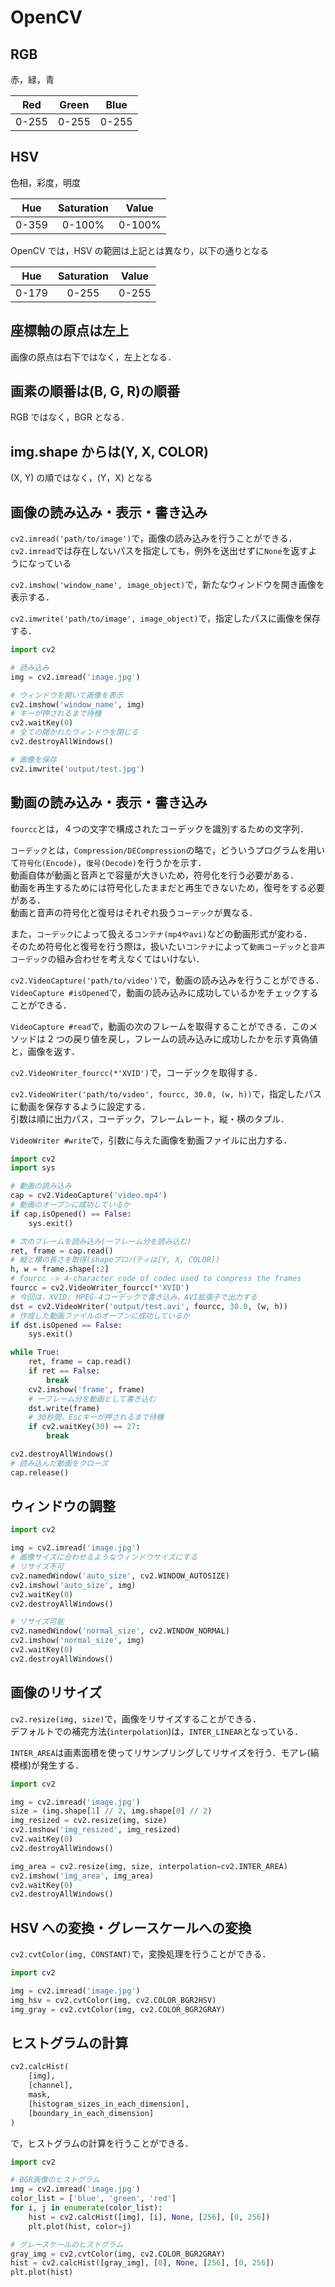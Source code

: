 # OpenCV

## RGB

赤，緑，青

|  Red  | Green | Blue  |
| :---: | :---: | :---: |
| 0-255 | 0-255 | 0-255 |

## HSV

色相，彩度，明度

|  Hue  | Saturation | Value  |
| :---: | :--------: | :----: |
| 0-359 |   0-100%   | 0-100% |

OpenCV では，HSV の範囲は上記とは異なり，以下の通りとなる

|  Hue  | Saturation | Value |
| :---: | :--------: | :---: |
| 0-179 |   0-255    | 0-255 |

## 座標軸の原点は左上

画像の原点は右下ではなく，左上となる．

## 画素の順番は\(B, G, R\)の順番

RGB ではなく，BGR となる．

## img.shape からは(Y, X, COLOR)

(X, Y) の順ではなく，(Y，X) となる

## 画像の読み込み・表示・書き込み

`cv2.imread('path/to/image')`で，画像の読み込みを行うことができる．  
`cv2.imread`では存在しないパスを指定しても，例外を送出せずに`None`を返すようになっている

`cv2.imshow('window_name', image_object)`で，新たなウィンドウを開き画像を表示する．

`cv2.imwrite('path/to/image', image_object)`で，指定したパスに画像を保存する．

```py
import cv2

# 読み込み
img = cv2.imread('image.jpg')

# ウィンドウを開いて画像を表示
cv2.imshow('window_name', img)
# キーが押されるまで待機
cv2.waitKey(0)
# 全ての開かれたウィンドウを閉じる
cv2.destroyAllWindows()

# 画像を保存
cv2.imwrite('output/test.jpg')
```

## 動画の読み込み・表示・書き込み

`fourcc`とは，４つの文字で構成されたコーデックを識別するための文字列．

`コーデック`とは，`Compression/DECompression`の略で，どういうプログラムを用いて`符号化(Encode)`，`復号(Decode)`を行うかを示す．  
動画自体が動画と音声とで容量が大きいため，符号化を行う必要がある．  
動画を再生するためには符号化したままだと再生できないため，復号をする必要がある．  
動画と音声の符号化と復号はそれぞれ扱う`コーデック`が異なる．

また，`コーデック`によって扱える`コンテナ(mp4やavi)`などの動画形式が変わる．  
そのため符号化と復号を行う際は，扱いたい`コンテナ`によって`動画コーデック`と`音声コーデック`の組み合わせを考えなくてはいけない．

`cv2.VideoCapture('path/to/video')`で，動画の読み込みを行うことができる．  
`VideoCapture #isOpened`で，動画の読み込みに成功しているかをチェックすることができる．

`VideoCapture #read`で，動画の次のフレームを取得することができる．このメソッドは 2 つの戻り値を戻し，フレームの読み込みに成功したかを示す真偽値と，画像を返す．

`cv2.VideoWriter_fourcc(*'XVID')`で，コーデックを取得する．

`cv2.VideoWriter('path/to/video', fourcc, 30.0, (w, h))`で，指定したパスに動画を保存するように設定する．  
引数は順に出力パス，コーデック，フレームレート，縦・横のタプル．

`VideoWriter #write`で，引数に与えた画像を動画ファイルに出力する．

```py
import cv2
import sys

# 動画の読み込み
cap = cv2.VideoCapture('video.mp4')
# 動画のオープンに成功しているか
if cap.isOpened() == False:
    sys.exit()

# 次のフレームを読み込み(一フレーム分を読み込む)
ret, frame = cap.read()
# 縦と横の長さを取得(shapeプロパティは[Y, X, COLOR])
h, w = frame.shape[:2]
# fourcc -> 4-character code of codec used to compress the frames
fourcc = cv2.VideoWriter_fourcc(*'XVID')
# 今回は，XVID: MPEG-4コーデックで書き込み，AVI拡張子で出力する
dst = cv2.VideoWriter('output/test.avi', fourcc, 30.0, (w, h))
# 作成した動画ファイルのオープンに成功しているか
if dst.isOpened == False:
    sys.exit()

while True:
    ret, frame = cap.read()
    if ret == False:
        break
    cv2.imshow('frame', frame)
    # 一フレーム分を動画として書き込む
    dst.write(frame)
    # 30秒間，Escキーが押されるまで待機
    if cv2.waitKey(30) == 27:
        break

cv2.destroyAllWindows()
# 読み込んだ動画をクローズ
cap.release()
```

## ウィンドウの調整

```py
import cv2

img = cv2.imread('image.jpg')
# 画像サイズに合わせるようなウィンドウサイズにする
# リサイズ不可
cv2.namedWindow('auto_size', cv2.WINDOW_AUTOSIZE)
cv2.imshow('auto_size', img)
cv2.waitKey(0)
cv2.destroyAllWindows()

# リサイズ可能
cv2.namedWindow('normal_size', cv2.WINDOW_NORMAL)
cv2.imshow('normal_size', img)
cv2.waitKey(0)
cv2.destroyAllWindows()
```

## 画像のリサイズ

`cv2.resize(img, size)`で，画像をリサイズすることができる．  
デフォルトでの補完方法(`interpolation`)は，`INTER_LINEAR`となっている．

`INTER_AREA`は画素面積を使ってリサンプリングしてリサイズを行う．モアレ(縞模様)が発生する．

```py
import cv2

img = cv2.imread('image.jpg')
size = (img.shape[1] // 2, img.shape[0] // 2)
img_resized = cv2.resize(img, size)
cv2.imshow('img_resized', img_resized)
cv2.waitKey(0)
cv2.destroyAllWindows()

img_area = cv2.resize(img, size, interpolation=cv2.INTER_AREA)
cv2.imshow('img_area', img_area)
cv2.waitKey(0)
cv2.destroyAllWindows()
```

## HSV への変換・グレースケールへの変換

`cv2.cvtColor(img, CONSTANT)`で，変換処理を行うことができる．

```py
import cv2

img = cv2.imread('image.jpg')
img_hsv = cv2.cvtColor(img, cv2.COLOR_BGR2HSV)
img_gray = cv2.cvtColor(img, cv2.COLOR_BGR2GRAY)
```

## ヒストグラムの計算

```py
cv2.calcHist(
    [img],
    [channel],
    mask,
    [histogram_sizes_in_each_dimension],
    [boundary_in_each_dimension]
)
```

で，ヒストグラムの計算を行うことができる．

```py
import cv2

# BGR画像のヒストグラム
img = cv2.imread('image.jpg')
color_list = ['blue', 'green', 'red']
for i, j in enumerate(color_list):
    hist = cv2.calcHist([img], [i], None, [256], [0, 256])
    plt.plot(hist, color=j)

# グレースケールのヒストグラム
gray_img = cv2.cvtColor(img, cv2.COLOR_BGR2GRAY)
hist = cv2.calcHist([gray_img], [0], None, [256], [0, 256])
plt.plot(hist)
```
